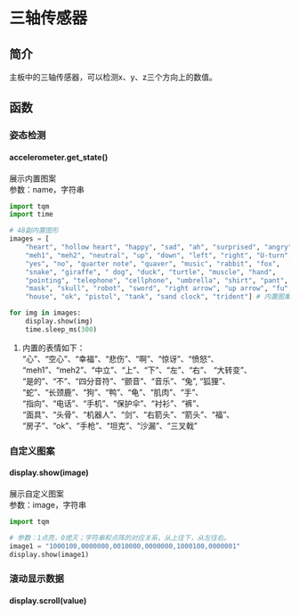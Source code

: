 # 三轴传感器
## 简介
主板中的三轴传感器，可以检测x、y、z三个方向上的数值。

## 函数
### 姿态检测
#### accelerometer.get_state()
展示内置图案</br>
参数：name，字符串</br>
``` py title="showBuiltinImg.py"
import tqm
import time

# 48副内置图形
images = [
    "heart", "hollow heart", "happy", "sad", "ah", "surprised", "angry",
    "meh1", "meh2", "neutral", "up", "down", "left", "right", "U-turn", 
    "yes", "no", "quarter note", "quaver", "music", "rabbit", "fox", 
    "snake", "giraffe", " dog", "duck", "turtle", "muscle", "hand", 
    "pointing", "telephone", "cellphone", "umbrella", "shirt", "pant", 
    "mask", "skull", "robot", "sword", "right arrow", "up arrow", "fu", 
    "house", "ok", "pistol", "tank", "sand clock", "trident"] # 内置图案点开查看 (1)

for img in images:
    display.show(img)
    time.sleep_ms(300)

```

1.  内置的表情如下：</br>
    “心”、“空心”、“幸福”、“悲伤”、“啊”、“惊讶”、“愤怒”、</br>
    “meh1”、“meh2”、“中立”、“上”、“下”、“左”、“右”、 “大转变”、</br>
    “是的”、“不”、“四分音符”、“颤音”、“音乐”、“兔”, “狐狸”、</br>
    “蛇”、“长颈鹿”、“狗”、“鸭”、“龟”、“肌肉”、“手”、</br>
    “指向”、“电话”、“手机”、“保护伞”、“衬衫”、“裤”、</br>
    “面具”、“头骨”、“机器人”、“剑”、“右箭头”、“箭头”、“福”、</br>
    “房子”、“ok”、“手枪”、“坦克”、“沙漏”、“三叉戟”


### 自定义图案
#### display.show(image)
展示自定义图案</br>
参数：image，字符串</br>
``` py title="showMyImg.py"
import tqm

# 参数：1点亮，0熄灭；字符串和点阵的对应关系，从上往下，从左往右。
image1 = "1000100,0000000,0010000,0000000,1000100,0000001" 
display.show(image1)

```

### 滚动显示数据
#### display.scroll(value)
